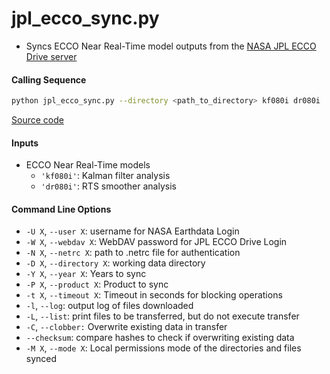 jpl_ecco_sync.py
================

- Syncs ECCO Near Real-Time model outputs from the [NASA JPL ECCO Drive server](https://ecco.jpl.nasa.gov/drive/files/NearRealTime/Readme)

#### Calling Sequence
```bash
python jpl_ecco_sync.py --directory <path_to_directory> kf080i dr080i
```
[Source code](https://github.com/tsutterley/model-harmonics/blob/main/ECCO/jpl_ecco_sync.py)

#### Inputs
- ECCO Near Real-Time models
    * `'kf080i'`: Kalman filter analysis
    * `'dr080i'`: RTS smoother analysis

#### Command Line Options
- `-U X`, `--user X`: username for NASA Earthdata Login
- `-W X`, `--webdav X`: WebDAV password for JPL ECCO Drive Login
- `-N X`, `--netrc X`: path to .netrc file for authentication
- `-D X`, `--directory X`: working data directory
- `-Y X`, `--year X`: Years to sync
- `-P X`, `--product X`: Product to sync
- `-t X`, `--timeout X`: Timeout in seconds for blocking operations
- `-l`, `--log`: output log of files downloaded
- `-L`, `--list`: print files to be transferred, but do not execute transfer
- `-C`, `--clobber:` Overwrite existing data in transfer
- `--checksum`: compare hashes to check if overwriting existing data
- `-M X`, `--mode X`: Local permissions mode of the directories and files synced
